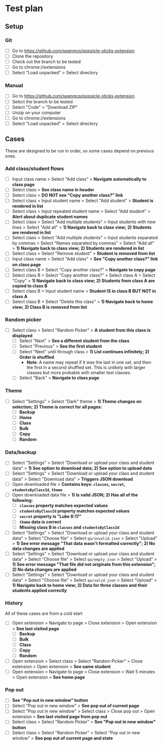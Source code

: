 # Test plan

## Setup

### Git

- [ ] Go to https://github.com/seanmcp/popsicle-sticks-extension
- [ ] Clone the repository
- [ ] Check out the branch to be tested
- [ ] Go to chrome://extensions
- [ ] Select "Load unpacked" > Select directory

### Manual

- [ ] Go to https://github.com/seanmcp/popsicle-sticks-extension
- [ ] Select the branch to be tested
- [ ] Select "Code" > "Download ZIP"
- [ ] Unzip on your computer
- [ ] Go to chrome://extensions
- [ ] Select "Load unpacked" > Select directory

## Cases

These are designed to be run in order, so some cases depend on previous ones.

### Add class/student flows

- [ ] Input class name > Select "Add class" > **Navigate automatically to class page**
- [ ] Select class > **See class name in header**
- [ ] Select class > **DO NOT see "Copy another class?" link**
- [ ] Select class > Input student name > Select "Add student" > **Student is rendered in list**
- [ ] Select class > Input repeated student name > Select "Add student" > **Alert about duplicate student names**
- [ ] Select class > Select "Add multiple students" > Input students with new lines > Select "Add all" > **1) Navigate back to class view; 2) Students are rendered in list**
- [ ] Select class > Select "Add multiple students" > Input students separated by commas > Select "Names separated by commas" > Select "Add all" > **1) Navigate back to class view; 2) Students are rendered in list**
- [ ] Select class > Select "Remove student" > **Student is removed from list**
- [ ] Input class name > Select "Add class" > **See "Copy another class?" link on class page**
- [ ] Select class B > Select "Copy another class?" > **Navigate to copy page**
- [ ] Select class B > Select "Copy another class?" > Select class A > Select "Copy" > **1) Navigate back to class view; 2) Students from class A are copied to class B**
- [ ] Select class B > Input student name > **Student IS in class B BUT NOT in class A**
- [ ] Select class B > Select "Delete this class" > **1) Navigate back to home view; 2) Class B is removed from list**

### Random picker

- [ ] Select class > Select "Random Picker" > **A student from this class is displayed**
  - [ ] Select "Next" > **See a different student from the class**
  - [ ] Select "Previous" > **See the first student**
  - [ ] Select "Next" until through class > **1) List continues infinitely; 2) Order is shuffled**
    - **Note**: A name may repeat if it was the last in one set, and then the first in a second shuffled set. This is unlikely with larger classes but more probable with smaller test classes.
  - [ ] Select "Back" > **Navigate to class page**

### Theme

- [ ] Select "Settings" > Select "Dark" theme > **1) Theme changes on selection; 2) Theme is correct for all pages:**
  - [ ] **Backup**
  - [ ] **Home**
  - [ ] **Class**
  - [ ] **Bulk**
  - [ ] **Copy**
  - [ ] **Random**

### Data/backup

- [ ] Select "Settings" > Select "Download or upload your class and student data" > **1) See option to download data; 2) See option to upload data**
- [ ] Select "Settings" > Select "Download or upload your class and student data" > Select "Download data" > **Triggers JSON download**
- [ ] Open downloaded file > **Contains keys: `classes`, `secret`, `studentsByClassId`, `theme`**
- [ ] Open downloaded data file > **1) Is valid JSON; 2) Has all of the following:**
  - [ ] **`classes` property matches expected values**
  - [ ] **`studentsByClassId` property matches expected values**
  - [ ] **`secret` property is "Luke 8:17"**
  - [ ] **`theme` data is correct**
  - [ ] **Missing class B in `classes` and `studentsByClassId`**
- [ ] Select "Settings" > Select "Download or upload your class and student data" > Select "Choose file" > Select `qa/invalid.json` > Select "Upload" > **1) See error message "That data wasn't formatted correctly"; 2) No data changes are applied**
- [ ] Select "Settings" > Select "Download or upload your class and student data" > Select "Choose file" > Select `qa/empty.json` > Select "Upload" > **1) See error message "That file did not originate from this extension"; 2) No data changes are applied**
- [ ] Select "Settings" > Select "Download or upload your class and student data" > Select "Choose file" > Select `qa/valid.json` > Select "Upload" > **1) Navigate back to home view; 2) Data for three classes and their students applied correctly**

### History

All of these cases are from a cold start

- [ ] Open extension > Navigate to page > Close extension > Open extension > **See last visited page**
  - [ ] **Backup**
  - [ ] **Bulk**
  - [ ] **Class**
  - [ ] **Copy**
  - [ ] **Random**
- [ ] Open extension > Select class > Select "Random Picker" > Close extension > Open extension > **See same student**
- [ ] Open extension > Navigate to page > Close extension > Wait 5 minutes > Open extension > **See home page**

### Pop out

- [ ] **See "Pop out in new window" button**
- [ ] Select "Pop out in new window" > **See pop out of current page**
- [ ] Select "Pop out in new window" > Select class > Close pop out > Open extension > **See last visited page from pop out**
- [ ] Select class > Select "Random Picker" > **See "Pop out in new window" button**
- [ ] Select class > Select "Random Picker" > Select "Pop out in new window" > **See pop out of current page and state**
